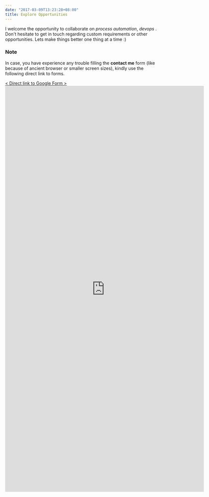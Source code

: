 ```yaml
---
date: "2017-03-09T13:23:28+08:00"
title: Explore Opportunities
---
```


I welcome the opportunity to collaborate on _process automation_, _devops_ . Don't hesitate to get in touch regarding custom requirements or other opportunities. Lets make things better one thing at a time :)

### Note
In case, you have experience any trouble filling the **contact me** form (like because of ancient browser or smaller screen sizes), kindly use the following direct link to forms.

<div class="w3-panel">
  <a class="w3-button w3-theme w3-block w3-hover-deep-orange" target="_blank" href="https://goo.gl/forms/KvT1FxyMqS8g8Rs43">< Direct link to Google Form ></a>
</div>

<div class="iframe-container">
  <iframe src="https://docs.google.com/forms/d/e/1FAIpQLSc2Ups-iEmaKk1kkUMw9WxCrP_0iB43wxlgf6ApmpSpGV_vCQ/viewform?embedded=true" width="640" height="1303" frameborder="0" marginheight="0" marginwidth="0">Loading...</iframe>
</div>
